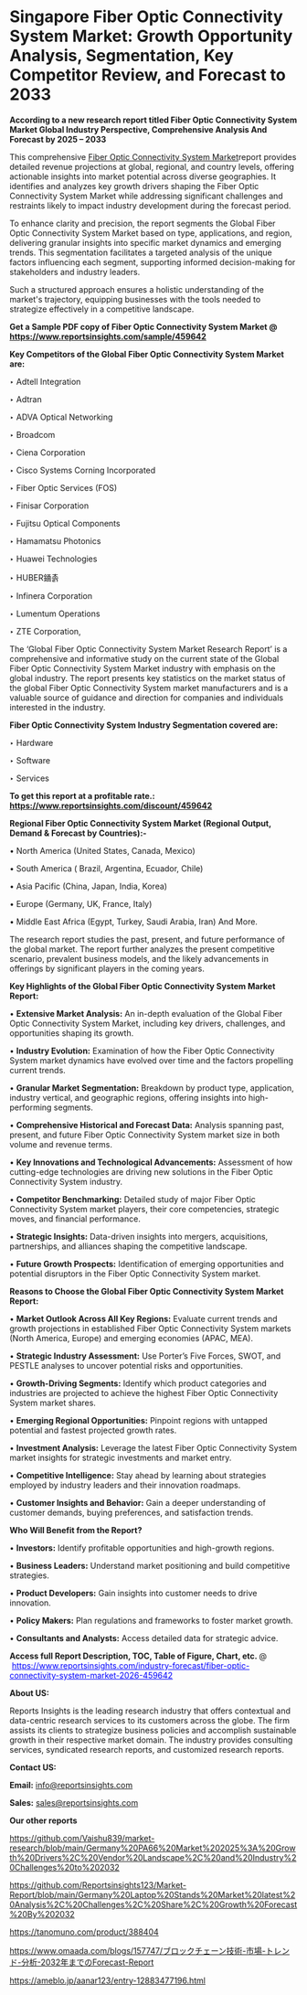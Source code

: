 # Singapore Fiber Optic Connectivity System Market: Growth Opportunity Analysis, Segmentation, Key Competitor Review, and Forecast to 2033

<strong>According to a new research report titled Fiber Optic Connectivity System Market Global Industry Perspective, Comprehensive Analysis And Forecast by 2025 – 2033</strong>

This comprehensive <a href=https://www.reportsinsights.com/sample/459642>Fiber Optic Connectivity System Market</a>report provides detailed revenue projections at global, regional, and country levels, offering actionable insights into market potential across diverse geographies. It identifies and analyzes key growth drivers shaping the Fiber Optic Connectivity System Market while addressing significant challenges and restraints likely to impact industry development during the forecast period.

To enhance clarity and precision, the report segments the Global Fiber Optic Connectivity System Market based on type, applications, and region, delivering granular insights into specific market dynamics and emerging trends. This segmentation facilitates a targeted analysis of the unique factors influencing each segment, supporting informed decision-making for stakeholders and industry leaders.

Such a structured approach ensures a holistic understanding of the market's trajectory, equipping businesses with the tools needed to strategize effectively in a competitive landscape.

<strong>Get a Sample PDF copy of Fiber Optic Connectivity System Market </strong><strong>@<a href=https://www.reportsinsights.com/sample/459642 style=color:#0000ff;> https://www.reportsinsights.com/sample/459642</a></strong></font>

<strong>Key Competitors of the Global Fiber Optic Connectivity System Market are:</strong>

‣ Adtell Integration

‣ Adtran

‣ ADVA Optical Networking

‣ Broadcom

‣ Ciena Corporation

‣ Cisco Systems Corning Incorporated

‣ Fiber Optic Services (FOS)

‣ Finisar Corporation

‣ Fujitsu Optical Components

‣ Hamamatsu Photonics

‣ Huawei Technologies

‣ HUBER䥁촑

‣ Infinera Corporation

‣ Lumentum Operations

‣ ZTE Corporation,

The ‘Global Fiber Optic Connectivity System Market Research Report’ is a comprehensive and informative study on the current state of the Global Fiber Optic Connectivity System Market industry with emphasis on the global industry. The report presents key statistics on the market status of the global Fiber Optic Connectivity System market manufacturers and is a valuable source of guidance and direction for companies and individuals interested in the industry.

<strong>Fiber Optic Connectivity System Industry Segmentation covered are:</strong>

‣ Hardware

‣ Software

‣ Services

<strong>To get this report at a profitable rate.: <a href=https://www.reportsinsights.com/discount/459642 style=color:#0000ff;>https://www.reportsinsights.com/discount/459642</a></strong></font>

<strong>Regional Fiber Optic Connectivity System Market (Regional Output, Demand &amp; Forecast by Countries):-</strong>

• North America (United States, Canada, Mexico)

• South America ( Brazil, Argentina, Ecuador, Chile)

• Asia Pacific (China, Japan, India, Korea)

• Europe (Germany, UK, France, Italy)

• Middle East Africa (Egypt, Turkey, Saudi Arabia, Iran) And More.

The research report studies the past, present, and future performance of the global market. The report further analyzes the present competitive scenario, prevalent business models, and the likely advancements in offerings by significant players in the coming years.

<strong>Key Highlights of the Global Fiber Optic Connectivity System Market Report:</strong>

• <strong>Extensive Market Analysis:</strong> An in-depth evaluation of the Global Fiber Optic Connectivity System Market, including key drivers, challenges, and opportunities shaping its growth.

• <strong>Industry Evolution:</strong> Examination of how the Fiber Optic Connectivity System market dynamics have evolved over time and the factors propelling current trends.

• <strong>Granular Market Segmentation:</strong> Breakdown by product type, application, industry vertical, and geographic regions, offering insights into high-performing segments.

• <strong>Comprehensive Historical and Forecast Data:</strong> Analysis spanning past, present, and future Fiber Optic Connectivity System market size in both volume and revenue terms.

• <strong>Key Innovations and Technological Advancements:</strong> Assessment of how cutting-edge technologies are driving new solutions in the Fiber Optic Connectivity System industry.

• <strong>Competitor Benchmarking:</strong> Detailed study of major Fiber Optic Connectivity System market players, their core competencies, strategic moves, and financial performance.

• <strong>Strategic Insights:</strong> Data-driven insights into mergers, acquisitions, partnerships, and alliances shaping the competitive landscape.

• <strong>Future Growth Prospects:</strong> Identification of emerging opportunities and potential disruptors in the Fiber Optic Connectivity System market.

<strong>Reasons to Choose the Global Fiber Optic Connectivity System Market Report:</strong>

• <strong>Market Outlook Across All Key Regions:</strong> Evaluate current trends and growth projections in established Fiber Optic Connectivity System markets (North America, Europe) and emerging economies (APAC, MEA).

• <strong>Strategic Industry Assessment:</strong> Use Porter’s Five Forces, SWOT, and PESTLE analyses to uncover potential risks and opportunities.

• <strong>Growth-Driving Segments:</strong> Identify which product categories and industries are projected to achieve the highest Fiber Optic Connectivity System market shares.

• <strong>Emerging Regional Opportunities:</strong> Pinpoint regions with untapped potential and fastest projected growth rates.

• <strong>Investment Analysis:</strong> Leverage the latest Fiber Optic Connectivity System market insights for strategic investments and market entry.

• <strong>Competitive Intelligence:</strong> Stay ahead by learning about strategies employed by industry leaders and their innovation roadmaps.

• <strong>Customer Insights and Behavior:</strong> Gain a deeper understanding of customer demands, buying preferences, and satisfaction trends.

<strong>Who Will Benefit from the Report?</strong>

• <strong>Investors:</strong> Identify profitable opportunities and high-growth regions.

• <strong>Business Leaders:</strong> Understand market positioning and build competitive strategies.

• <strong>Product Developers:</strong> Gain insights into customer needs to drive innovation.

• <strong>Policy Makers:</strong> Plan regulations and frameworks to foster market growth.

• <strong>Consultants and Analysts:</strong> Access detailed data for strategic advice.
</ul>
<strong>Access full Report Description, TOC, Table of Figure, Chart, etc. </strong>@  <a href=https://www.reportsinsights.com/industry-forecast/fiber-optic-connectivity-system-market-2026-459642 style=color:#0000ff;>https://www.reportsinsights.com/industry-forecast/fiber-optic-connectivity-system-market-2026-459642</a></font>

<strong><strong>About US</strong>:</strong>

Reports Insights is the leading research industry that offers contextual and data-centric research services to its customers across the globe. The firm assists its clients to strategize business policies and accomplish sustainable growth in their respective market domain. The industry provides consulting services, syndicated research reports, and customized research reports.

<strong>Contact US:</strong>

<p class=""""><b>Email:</b> <a href=mailto:info@reportsinsights.com>info@reportsinsights.com</a></p>
<p class=""""><b>Sales:</b> <a href=mailto:sales@reportsinsights.com>sales@reportsinsights.com</a></p>

<strong>Our other reports</strong>

<a href=https://github.com/Vaishu839/market-research/blob/main/Germany%20PA66%20Market%202025%3A%20Growth%20Drivers%2C%20Vendor%20Landscape%2C%20and%20Industry%20Challenges%20to%202032>https://github.com/Vaishu839/market-research/blob/main/Germany%20PA66%20Market%202025%3A%20Growth%20Drivers%2C%20Vendor%20Landscape%2C%20and%20Industry%20Challenges%20to%202032</a>

<a href=https://github.com/Reportsinsights123/Market-Report/blob/main/Germany%20Laptop%20Stands%20Market%20latest%20Analysis%2C%20Challenges%2C%20Share%2C%20Growth%20Forecast%20By%202032>https://github.com/Reportsinsights123/Market-Report/blob/main/Germany%20Laptop%20Stands%20Market%20latest%20Analysis%2C%20Challenges%2C%20Share%2C%20Growth%20Forecast%20By%202032</a>

<a href=https://tanomuno.com/product/388404>https://tanomuno.com/product/388404</a>

<a href=https://www.omaada.com/blogs/157747/ブロックチェーン技術-市場-トレンド-分析-2032年までのForecast-Report>https://www.omaada.com/blogs/157747/ブロックチェーン技術-市場-トレンド-分析-2032年までのForecast-Report</a>

<a href=https://ameblo.jp/aanar123/entry-12883477196.html>https://ameblo.jp/aanar123/entry-12883477196.html</a>
